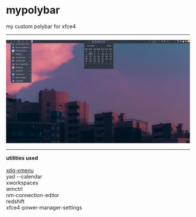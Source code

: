 # mypolybar
my custom polybar for xfce4 <br>
<hr>
<img src="/bar.png">
<hr>

<b> utilities used </b><br>
<br>
<a href="https://github.com/xlucn/xdg-xmenu">xdg-xmenu</a><br> 
yad --calendar<br>
xworkspaces<br> wmctrl<br> nm-connection-editor<br> redshift<br> xfce4-power-manager-settings<br>
